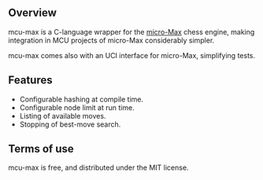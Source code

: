 ## Overview

mcu-max is a C-language wrapper for the [micro-Max][micro-max-link] chess engine, making integration in MCU projects of micro-Max considerably simpler.

mcu-max comes also with an UCI interface for micro-Max, simplifying tests.

## Features

* Configurable hashing at compile time.
* Configurable node limit at run time.
* Listing of available moves.
* Stopping of best-move search.

## Terms of use

mcu-max is free, and distributed under the MIT license.

[micro-max-link]: https://home.hccnet.nl/h.g.muller/max-src2.html
